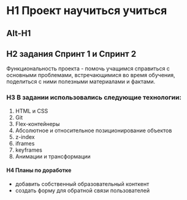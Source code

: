 # H1 **Проект научиться учиться**
Alt-H1
-------------------------------
## H2 задания Спринт 1 и Спринт 2

Функциональность проекта - помочь учащимся справиться с основными проблемами, встречающимися во время обучения, поделиться с ними полезными материалами и фактами.

### H3 В задании использовались следующие технологии:
1. HTML и CSS
2. Git
3. Flex-контейнеры
4. Абсолютное и относительное позиционирование объектов
5. z-index
6. iframes
7. keyframes
8. Анимации и трансформации

#### H4 Планы по доработке
* добавить собственный образовательный конткент
* создать форму для обратной связи пользователей